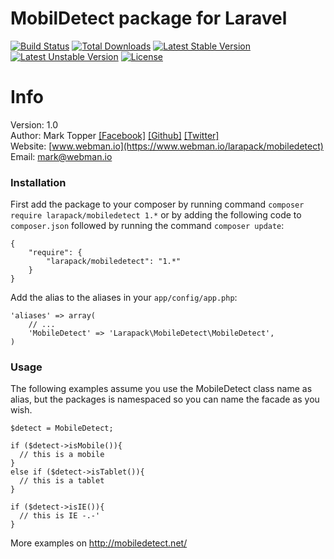 # MobilDetect package for Laravel

[![Build Status](https://travis-ci.org/larapack/mobiledetect.svg)](https://travis-ci.org/larapack/laravel-mobiledetect)
[![Total Downloads](https://poser.pugx.org/larapack/mobiledetect/downloads.svg)](https://packagist.org/packages/larapack/mobiledetect)
[![Latest Stable Version](https://poser.pugx.org/larapack/mobiledetect/v/stable.svg)](https://packagist.org/packages/larapack/mobiledetect)
[![Latest Unstable Version](https://poser.pugx.org/larapack/mobiledetect/v/unstable.svg)](https://packagist.org/packages/larapack/mobiledetect)
[![License](https://poser.pugx.org/larapack/mobiledetect/license.svg)](https://packagist.org/packages/larapack/mobiledetect)

Info
====================

Version: 1.0    
Author: Mark Topper [[Facebook]](https://www.facebook.com/marktopper) [[Github]](https://github.com/marktopper) [[Twitter]](https://www.twitter.com/webmanio/)    
Website: [www.webman.io](https://www.webman.io/larapack/mobiledetect)   
Email: [mark@webman.io](mailto:mark@webman.io)

### Installation

First add the package to your composer by running command `composer require larapack/mobiledetect 1.*` or by adding the following code to `composer.json` followed by running the command `composer update`:
```
{
    "require": {
        "larapack/mobiledetect": "1.*"
    }
}
```

Add the alias to the aliases in your `app/config/app.php`:
```
'aliases' => array(
    // ...
    'MobileDetect' => 'Larapack\MobileDetect\MobileDetect',
)
```

### Usage

The following examples assume you use the MobileDetect class name as alias, but the packages is namespaced so you can name the facade as you wish.

```
$detect = MobileDetect;

if ($detect->isMobile()){
  // this is a mobile
}
else if ($detect->isTablet()){
  // this is a tablet
}

if ($detect->isIE()){
  // this is IE -.-'
}
```

More examples on http://mobiledetect.net/
